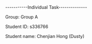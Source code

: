 -----------Individual Task--------------

Group: Group A

Student ID: s336766

Student name: Chenjian Hong (Dusty)
